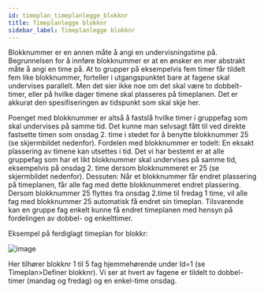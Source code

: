 ```yaml
---
id: timeplan_timeplanlegge_blokknr
title: Timeplanlegge blokknr
sidebar_label: Timeplanlegge blokknr
---
```


Blokknummer er en annen måte å angi en undervisningstime på. Begrunnelsen for å innføre blokknummer er at en ønsker en mer abstrakt måte å angi en time på. At to grupper på eksempelvis fem timer får tildelt fem like blokknummer, forteller i utgangspunktet bare at fagene skal undervises parallelt. Men det sier ikke noe om det skal være to dobbelt-timer, eller på hvilke dager timene skal plasseres på timeplanen. Det er akkurat den spesifiseringen av tidspunkt som skal skje her.

Poenget med blokknummer er altså å fastslå hvilke timer i gruppefag som skal undervises på samme tid. Det kunne man selvsagt fått til ved direkte fastsette timen som onsdag 2. time i stedet for å benytte blokknummer 25 (se skjermbildet nedenfor). Fordelen med blokknummer er todelt: En eksakt plassering av timene kan utsettes i tid. Det vi har bestemt er at alle gruppefag som har et likt blokknummer skal undervises på samme tid, eksempelvis på onsdag 2. time dersom blokknummeret er 25 (se skjermbildet nedenfor).   Dessuten: Når et blokknummer får endret plassering på timeplanen, får alle fag med dette blokknummeret endret plassering. Dersom blokknummer 25 flyttes fra onsdag 2.time til fredag 1 time, vil alle fag med blokknummer 25 automatisk få endret sin timeplan. Tilsvarende kan en gruppe fag enkelt kunne få endret timeplanen  med hensyn på fordelingen av dobbel- og enkelttimer. 

Eksempel på ferdiglagt timeplan for blokkr:

![image](https://user-images.githubusercontent.com/80097133/113118295-9bbdbd00-920f-11eb-89ba-3031a26731f9.png)

Her tilhører blokknr 1 til 5 fag hjemmehørende under Id=1 (se Timeplan>Definer blokknr). Vi ser at hvert av fagene er tildelt to dobbel-timer (mandag og fredag) og en enkel-time onsdag.
